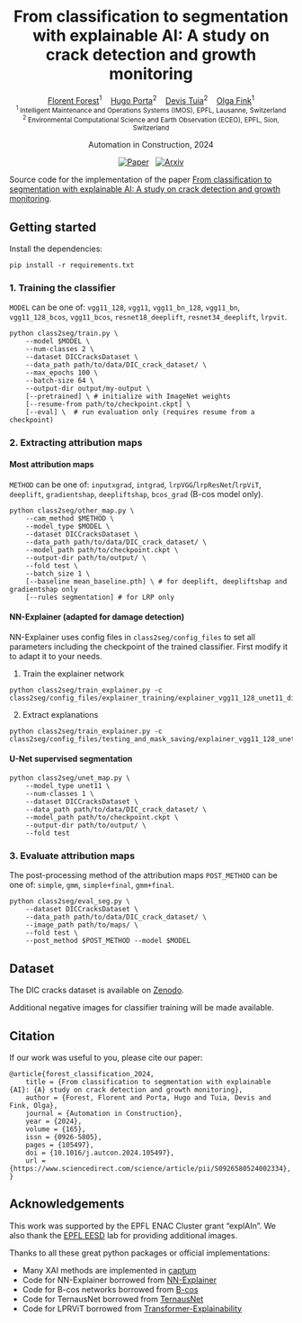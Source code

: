 <div align='center'>

# From classification to segmentation with explainable AI: A study on crack detection and growth monitoring

[Florent Forest](https://florentfo.rest)<sup>1</sup>&nbsp;&nbsp;&nbsp;
[Hugo Porta](https://people.epfl.ch/hugo.porta)<sup>2</sup>&nbsp;&nbsp;&nbsp;
[Devis Tuia](https://people.epfl.ch/devis.tuia)<sup>2</sup>&nbsp;&nbsp;&nbsp;
[Olga Fink](https://people.epfl.ch/olga.fink)<sup>1</sup>
<br/>
<sub>
<sup>1</sup> Intelligent Maintenance and Operations Systems (IMOS), EPFL, Lausanne, Switzerland<br/>
<sup>2</sup> Environmental Computational Science and Earth Observation (ECEO), EPFL, Sion, Switzerland
</sub>

Automation in Construction, 2024

[![Paper](https://img.shields.io/badge/paper-AutCon-174c80)](https://www.sciencedirect.com/science/article/pii/S0926580524002334)&nbsp;&nbsp;&nbsp;[![Arxiv](https://img.shields.io/badge/arXiv-2309.11267-B31B1B)](https://arxiv.org/abs/2309.11267)

</div>

Source code for the implementation of the paper [From classification to segmentation with explainable AI: A study on crack detection and growth monitoring](https://www.sciencedirect.com/science/article/pii/S0926580524002334).

## Getting started

Install the dependencies:

```shell
pip install -r requirements.txt
```

### 1. Training the classifier

`MODEL` can be one of: `vgg11_128`, `vgg11`, `vgg11_bn_128`, `vgg11_bn`, `vgg11_128_bcos`, `vgg11_bcos`, `resnet18_deeplift`, `resnet34_deeplift`, `lrpvit`.

```shell
python class2seg/train.py \
    --model $MODEL \
    --num-classes 2 \
    --dataset DICCracksDataset \
    --data_path path/to/data/DIC_crack_dataset/ \
    --max_epochs 100 \
    --batch-size 64 \
    --output-dir output/my-output \
    [--pretrained] \ # initialize with ImageNet weights
    [--resume-from path/to/checkpoint.ckpt] \
    [--eval] \  # run evaluation only (requires resume from a checkpoint)
```

### 2. Extracting attribution maps

#### Most attribution maps

`METHOD` can be one of: `inputxgrad`, `intgrad`, `lrpVGG`/`lrpResNet`/`lrpViT`, `deeplift`, `gradientshap`, `deepliftshap`, `bcos_grad` (B-cos model only).

```shell
python class2seg/other_map.py \
    --cam_method $METHOD \
    --model_type $MODEL \
    --dataset DICCracksDataset \
    --data_path path/to/data/DIC_crack_dataset/ \
    --model_path path/to/checkpoint.ckpt \
    --output-dir path/to/output/ \
    --fold test \
    --batch_size 1 \
    [--baseline mean_baseline.pth] \ # for deeplift, deepliftshap and gradientshap only
    [--rules segmentation] # for LRP only
```

#### NN-Explainer (adapted for damage detection)

NN-Explainer uses config files in `class2seg/config_files` to set all parameters including the checkpoint of the trained classifier. First modify it to adapt it to your needs.

1. Train the explainer network

```shell
python class2seg/train_explainer.py -c class2seg/config_files/explainer_training/explainer_vgg11_128_unet11_dic_training.cfg
```

2. Extract explanations

```shell
python class2seg/train_explainer.py -c class2seg/config_files/testing_and_mask_saving/explainer_vgg11_128_unet11_dic_test_and_save_masks.cfg
```

#### U-Net supervised segmentation

```shell
python class2seg/unet_map.py \
    --model_type unet11 \
    --num-classes 1 \
    --dataset DICCracksDataset \
    --data_path path/to/data/DIC_crack_dataset/ \
    --model_path path/to/checkpoint.ckpt \
    --output-dir path/to/output/ \
    --fold test
```


### 3. Evaluate attribution maps

The post-processing method of the attribution maps `POST_METHOD` can be one of: `simple`, `gmm`, `simple+final`, `gmm+final`.

```shell
python class2seg/eval_seg.py \
    --dataset DICCracksDataset \
    --data_path path/to/data/DIC_crack_dataset/ \
    --image_path path/to/maps/ \
    --fold test \
    --post_method $POST_METHOD --model $MODEL
```

## Dataset

The DIC cracks dataset is available on [Zenodo](https://zenodo.org/records/4307686).

Additional negative images for classifier training will be made available.

## Citation

If our work was useful to you, please cite our paper:

```
@article{forest_classification_2024,
    title = {From classification to segmentation with explainable {AI}: {A} study on crack detection and growth monitoring},
    author = {Forest, Florent and Porta, Hugo and Tuia, Devis and Fink, Olga},
    journal = {Automation in Construction},
    year = {2024},
    volume = {165},
    issn = {0926-5805},
    pages = {105497},
    doi = {10.1016/j.autcon.2024.105497},
    url = {https://www.sciencedirect.com/science/article/pii/S0926580524002334},
}
```

## Acknowledgements

This work was supported by the EPFL ENAC Cluster grant “explAIn”. We also thank the [EPFL EESD](https://github.com/eesd-epfl) lab for providing additional images.

Thanks to all these great python packages or official implementations:
* Many XAI methods are implemented in [captum](https://github.com/pytorch/captum)
* Code for NN-Explainer borrowed from [NN-Explainer](https://github.com/stevenstalder/NN-Explainer)
* Code for B-cos networks borrowed from [B-cos](https://github.com/moboehle/B-cos/)
* Code for TernausNet borrowed from [TernausNet](https://github.com/ternaus/TernausNet)
* Code for LPRViT borrowed from [Transformer-Explainability](https://github.com/hila-chefer/Transformer-Explainability)
